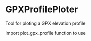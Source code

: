 # GPXProfilePloter

Tool for ploting a GPX elevation profile

Import plot_gpx_profile function to use

